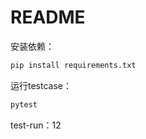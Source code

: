 # README

安装依赖：

```python
pip install requirements.txt
```

运行testcase：

```python
pytest
```

test-run：12
